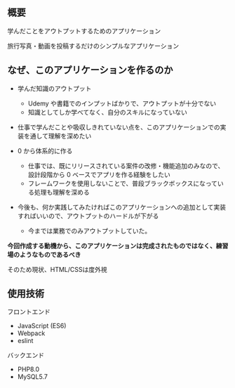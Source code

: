 ## 概要

学んだことをアウトプットするためのアプリケーション

旅行写真・動画を投稿するだけのシンプルなアプリケーション

## なぜ、このアプリケーションを作るのか

- 学んだ知識のアウトプット

    - Udemy や書籍でのインプットばかりで、アウトプットが十分でない
    - 知識としてしか学べてなく、自分のスキルになっていない

- 仕事で学んだことや吸収しきれていない点を、このアプリケーションでの実装を通して理解を深めたい

- 0 から体系的に作る

    - 仕事では、既にリリースされている案件の改修・機能追加のみなので、設計段階から 0 ベースでアプリを作る経験をしたい
    - フレームワークを使用しないことで、普段ブラックボックスになっている処理も理解を深める

- 今後も、何か実践してみたければこのアプリケーションへの追加として実装すればいいので、アウトプットのハードルが下がる
    - 今までは業務でのみアウトプットしていた。

**今回作成する動機から、このアプリケーションは完成されたものではなく、練習場のようなものであるべき**

そのため現状、HTML/CSSは度外視

## 使用技術

フロントエンド
- JavaScript (ES6)
- Webpack
- eslint

バックエンド
- PHP8.0
- MySQL5.7
